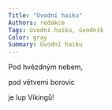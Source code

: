 ```yaml
---
Title: "Úvodní haiku"
Authors: redakce
Tags: úvodní haiku, úvodník
Color: gray
Summary: Úvodní haiku
---
```

Pod hvězdným nebem,

pod větvemi borovic 

je lup Vikingů!
